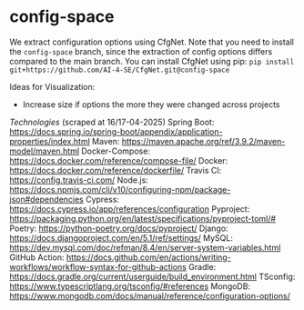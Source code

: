 # config-space

We extract configuration options using CfgNet. 
Note that you need to install the `config-space` branch, since the extraction of config options differs compared to the main branch.
You can install CfgNet using pip: `pip install git+https://github.com/AI-4-SE/CfgNet.git@config-space`


Ideas for Visualization:
- Increase size if options the more they were changed across projects



*Technologies* (scraped at 16/17-04-2025)
Spring Boot: https://docs.spring.io/spring-boot/appendix/application-properties/index.html
Maven: https://maven.apache.org/ref/3.9.2/maven-model/maven.html
Docker-Compose: https://docs.docker.com/reference/compose-file/
Docker: https://docs.docker.com/reference/dockerfile/
Travis CI: https://config.travis-ci.com/
Node.js: https://docs.npmjs.com/cli/v10/configuring-npm/package-json#dependencies
Cypress: https://docs.cypress.io/app/references/configuration
Pyproject: https://packaging.python.org/en/latest/specifications/pyproject-toml/#
Poetry: https://python-poetry.org/docs/pyproject/
Django: https://docs.djangoproject.com/en/5.1/ref/settings/
MySQL: https://dev.mysql.com/doc/refman/8.4/en/server-system-variables.html
GitHub Action: https://docs.github.com/en/actions/writing-workflows/workflow-syntax-for-github-actions
Gradle: https://docs.gradle.org/current/userguide/build_environment.html
TSconfig: https://www.typescriptlang.org/tsconfig/#references
MongoDB: https://www.mongodb.com/docs/manual/reference/configuration-options/